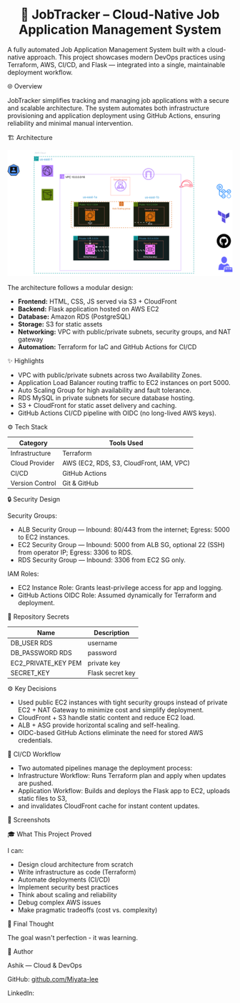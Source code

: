 <h1 align="center"> 🧭 JobTracker – Cloud-Native Job Application Management System </h1> 

A fully automated Job Application Management System built with a cloud-native approach.
This project showcases modern DevOps practices using Terraform, AWS, CI/CD, and Flask —
integrated into a single, maintainable deployment workflow.

🌐 Overview

JobTracker simplifies tracking and managing job applications with a secure and scalable architecture.
The system automates both infrastructure provisioning and application deployment using GitHub Actions,
ensuring reliability and minimal manual intervention.

🏗️ Architecture

![JobTracker Architecture](https://raw.githubusercontent.com/Miyata-lee/Job-Tracker/main/Architecture.svg)



The architecture follows a modular design:
- **Frontend:** HTML, CSS, JS served via S3 + CloudFront  
- **Backend:** Flask application hosted on AWS EC2  
- **Database:** Amazon RDS (PostgreSQL)
- **Storage:** S3 for static assets  
- **Networking:** VPC with public/private subnets, security groups, and NAT gateway  
- **Automation:** Terraform for IaC and GitHub Actions for CI/CD  


✨ Highlights

- VPC with public/private subnets across two Availability Zones.
- Application Load Balancer routing traffic to EC2 instances on port 5000.
- Auto Scaling Group for high availability and fault tolerance.
- RDS MySQL in private subnets for secure database hosting.
- S3 + CloudFront for static asset delivery and caching.
- GitHub Actions CI/CD pipeline with OIDC (no long-lived AWS keys).

⚙️ Tech Stack

| Category              | Tools Used                               |
| --------------------- | ---------------------------------------- |
|   Infrastructure      | Terraform                                |
|   Cloud Provider      | AWS (EC2, RDS, S3, CloudFront, IAM, VPC) |
|   CI/CD               | GitHub Actions                           |
|   Version Control     | Git & GitHub                             |

🔒 Security Design

Security Groups:

- ALB Security Group — Inbound: 80/443 from the internet; Egress: 5000 to EC2 instances.
- EC2 Security Group — Inbound: 5000 from ALB SG, optional 22 (SSH) from operator IP; Egress: 3306 to RDS.
- RDS Security Group — Inbound: 3306 from EC2 SG only.

IAM Roles:

- EC2 Instance Role: Grants least-privilege access for app and logging.
- GitHub Actions OIDC Role: Assumed dynamically for Terraform and deployment.

🔑 Repository Secrets

| Name	               |  Description       |
| -------------------  | ------------------ |
| DB_USER	RDS          |  username          | 
| DB_PASSWORD	RDS      |  password          |
| EC2_PRIVATE_KEY	PEM  |  private key       |
| SECRET_KEY	         |  Flask secret key  |

⚙️ Key Decisions

- Used public EC2 instances with tight security groups instead of private EC2 + NAT Gateway to minimize cost and simplify deployment.
- CloudFront + S3 handle static content and reduce EC2 load.
- ALB + ASG provide horizontal scaling and self-healing.
- OIDC-based GitHub Actions eliminate the need for stored AWS credentials.

🚀 CI/CD Workflow

- Two automated pipelines manage the deployment process:
- Infrastructure Workflow: Runs Terraform plan and apply when updates are pushed.
- Application Workflow: Builds and deploys the Flask app to EC2, uploads static files to S3,
- and invalidates CloudFront cache for instant content updates.


📸 Screenshots

🎓 What This Project Proved

I can:
- Design cloud architecture from scratch
- Write infrastructure as code (Terraform)
- Automate deployments (CI/CD)
- Implement security best practices
- Think about scaling and reliability
- Debug complex AWS issues
- Make pragmatic tradeoffs (cost vs. complexity)

🎯 Final Thought

 The goal wasn't perfection - it was learning.


👤 Author

Ashik — Cloud & DevOps 

GitHub: [github.com/Miyata-lee](https://github.com/Miyata-lee/Job-Tracker.git)

LinkedIn: 
